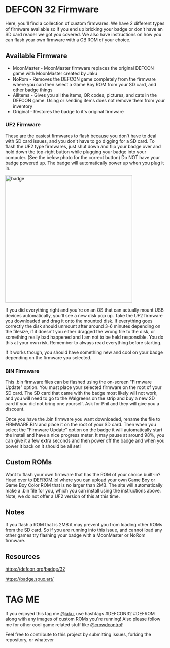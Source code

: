 # DEFCON 32 Firmware

Here, you'll find a collection of custom firmwares.
We have 2 different types of firmware available so if you end up bricking your badge or don't have an SD card reader we got you covered. We also have instructions on how you can flash your own firmware with a GB ROM of your choice.

## Available Firmware

- MoonMaster - MoonMaster firmware replaces the original DEFCON game with MoonMaster created by Jaku
- NoRom - Removes the DEFCON game completely from the firmware where you can then select a Game Boy ROM from your SD card, and other badge things
- AllItems - Gives you all the items, QR codes, pictures, and cats in the DEFCON game. Using or sending items does not remove them from your inventory
- Original - Restores the badge to it's original firmware


### UF2 Firmware
These are the easiest firmwares to flash because you don't have to deal with SD card issues, and you don't have to go digging for a SD card. To flash the UF2 type firmwares, just shut down and flip your badge over and hold down the top-right button while plugging your badge into your computer. (See the below photo for the correct button) Do NOT have your badge powered up. The badge will automatically power up when you plug it in. 

<img src="https://github.com/user-attachments/assets/8c55bb0a-cdf2-487a-9784-131a514d19d8" alt="badge" width="400"/>

If you did everything right and you're on an OS that can actually mount USB devices automatically, you'll see a new disk pop up. Take the UF2 firmware you downloaded and drag it onto the mounted disk. If everything goes correctly the disk should unmount after around 3-6 minutes depending on the filesize, if it doesn't you either dragged the wrong file to the disk, or something really bad happened and I am not to be held responsible. You do this at your own risk. Remember to always read everything before starting.

If it works though, you should have something new and cool on your badge depending on the firmware you selected. 

### BIN Firmware
This .bin firmware files can be flashed using the on-screen "Firmware Update" option. You must place your selected firmware on the root of your SD card. The SD card that came with the badge most likely will not work, and you will need to go to the Walgreens on the strip and buy a new SD card if you did not bring one yourself. Ask for Phil and they will give you a discount.

Once you have the .bin firmware you want downloaded, rename the file to FIRMWARE.BIN and place it on the root of your SD card. Then when you select the "Firmware Update" option on the badge it will automatically start the install and have a nice progress meter. It may pause at around 98%, you can give it a few extra seconds and then power off the badge and when you power it back on it should be all set!

## Custom ROMs

Want to flash your own firmware that has the ROM of your choice built-in? Head over to [DEFROM.lol](https://defrom.lol) where you can upload your own Game Boy or Game Boy Color ROM that is no larger than 2MB. The site will automatically make a .bin file for you, which you can install using the instructions above. Note, we do not offer a UF2 version of this at this time.

## Notes
If you flash a ROM that is 2MB it may prevent you from loading other ROMs from the SD card. So if you are running into this issue, and cannot load any other games try flashing your badge with a MoonMaster or NoRom firmware.

## Resources

https://defcon.org/badge/32

https://badge.spux.art/

# TAG ME
If you enjoyed this tag me [@jaku](https://twitter.com/jaku), use hashtags #DEFCON32 #DEFROM along with any images of custom ROMs you're running! Also please follow me for other cool game related stuff like [@crowdcontrol](https://twitter.com/crowdcontrol)!


Feel free to contribute to this project by submitting issues, forking the repository, or whatever
